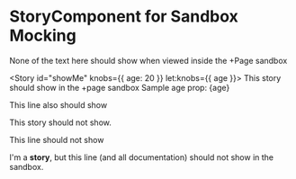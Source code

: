 <script lang="ts">
  import { Story } from '$lib';
</script>

# StoryComponent for Sandbox Mocking

None of the text here should show when viewed inside the +Page sandbox

<Story id="showMe" knobs={{ age: 20 }} let:knobs={{ age }}>
  This story should show in the +page sandbox
  Sample age prop: {age}
  <div>This line also should show</div>
</Story>

<Story id="doNotShowMe">This story should not show.</Story>

<span>This line should not show</span>

I'm a **story**, but this line (and all documentation) should not show in the sandbox.
